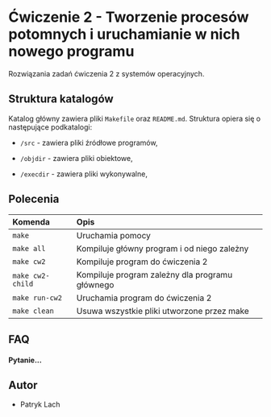 
# Ćwiczenie 2 - Tworzenie procesów potomnych i uruchamianie w nich nowego programu

Rozwiązania zadań ćwiczenia 2 z systemów operacyjnych.


## Struktura katalogów

Katalog główny zawiera pliki `Makefile` oraz `README.md`. Struktura opiera się o następujące podkatalogi:

- `/src`  - zawiera pliki źródłowe programów,

- `/objdir`  - zawiera pliki obiektowe,

- `/execdir`  - zawiera pliki wykonywalne,

## Polecenia

| Komenda | Opis                     |
| :-------- | :-------------------------------- |
| `make`      | Uruchamia pomocy |
| `make all`      | Kompiluje główny program i od niego zależny |
| `make cw2`      | Kompiluje program do ćwiczenia 2 |
| `make cw2-child`      | Kompiluje program zależny dla programu głównego |
| `make run-cw2`      | Uruchamia program do ćwiczenia 2 |
| `make clean`      | Usuwa wszystkie pliki utworzone przez make |


## FAQ

#### Pytanie...


## Autor

- Patryk Lach

